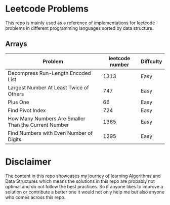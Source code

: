 # Leetcode Problems
This repo is mainly used as a reference of implementations for leetcode problems in different programming languages sorted by data structure.

## Arrays
| Problem           | leetcode number| Diffculty
| ------------------|--------- | -----|
| Decompress Run-Length Encoded List     | 1313     | Easy 
| Largest Number At Least Twice of Others        | 747      | Easy
| Plus One          | 66     | Easy
| Find Pivot Index           | 724      | Easy
| How Many Numbers Are Smaller Than the Current Number         | 1365     | Easy
| Find Numbers with Even Number of Digits|1295|Easy
# Disclaimer
The content in this repo showcases my journey of learning Algorithms and Data Structures
which means the solutions in this repo are probably not optimal and do not follow the best practices. So if anyone likes to improve a solution or contribute a better one it would not only help me but also anyone who comes across this repo.
